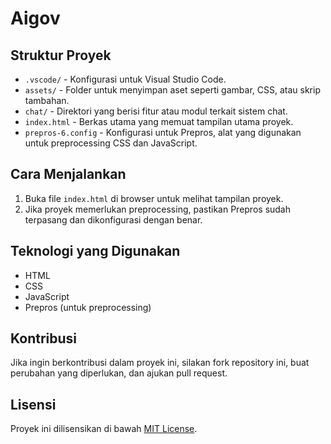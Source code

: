 # Aigov

## Struktur Proyek
- `.vscode/` - Konfigurasi untuk Visual Studio Code.
- `assets/` - Folder untuk menyimpan aset seperti gambar, CSS, atau skrip tambahan.
- `chat/` - Direktori yang berisi fitur atau modul terkait sistem chat.
- `index.html` - Berkas utama yang memuat tampilan utama proyek.
- `prepros-6.config` - Konfigurasi untuk Prepros, alat yang digunakan untuk preprocessing CSS dan JavaScript.

## Cara Menjalankan
1. Buka file `index.html` di browser untuk melihat tampilan proyek.
2. Jika proyek memerlukan preprocessing, pastikan Prepros sudah terpasang dan dikonfigurasi dengan benar.

## Teknologi yang Digunakan
- HTML
- CSS
- JavaScript
- Prepros (untuk preprocessing)

## Kontribusi
Jika ingin berkontribusi dalam proyek ini, silakan fork repository ini, buat perubahan yang diperlukan, dan ajukan pull request.

## Lisensi
Proyek ini dilisensikan di bawah [MIT License](LICENSE).

